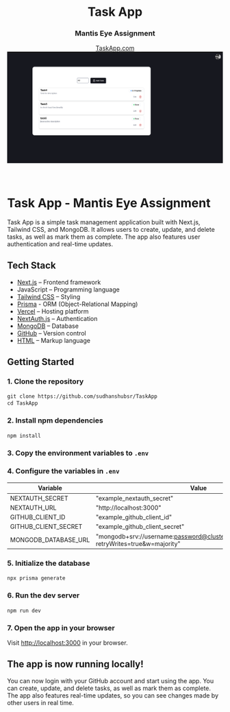 <div align="center">
  <h1 align="center">Task App</h1>
    <h3>Mantis Eye Assignment</h3>
</div>


<div align="center">
  <a href="https://taskappbsr.vercel.app/">TaskApp.com</a>
</div>

<div align="center">
    <img src="./public/main.png">
</div>

<br/>
<br/>

# Task App - Mantis Eye Assignment

Task App is a simple task management application built with Next.js, Tailwind CSS, and MongoDB. It allows users to create, update, and delete tasks, as well as mark them as complete. The app also features user authentication and real-time updates.


## Tech Stack

- [Next.js](https://nextjs.org/) – Frontend framework
- JavaScript – Programming language
- [Tailwind CSS](https://tailwindcss.com/) – Styling
- [Prisma](https://prisma.io) - ORM (Object-Relational Mapping)
- [Vercel](https://vercel.com/) – Hosting platform
- [NextAuth.js](https://next-auth.js.org/) – Authentication
- [MongoDB](https://www.mongodb.com/) – Database
- [GitHub](https://github.com) – Version control
- [HTML](https://html.com) – Markup language





## Getting Started

### 1. Clone the repository

```shell
git clone https://github.com/sudhanshubsr/TaskApp
cd TaskApp
```

### 2. Install npm dependencies

```shell
npm install
```

### 3. Copy the environment variables to `.env`


### 4. Configure the variables in `.env`

| Variable                 | Value                                                                                       |
| ------------------------ | --------------------------------------------------------------------------------------------|
| NEXTAUTH_SECRET          | "example_nextauth_secret"                                                                   |
| NEXTAUTH_URL             | "http://localhost:3000"                                                                     |
| GITHUB_CLIENT_ID         | "example_github_client_id"                                                                  |
| GITHUB_CLIENT_SECRET     | "example_github_client_secret"                                                              |
| MONGODB_DATABASE_URL     | "mongodb+srv://username:password@cluster0.mongodb.net/database?retryWrites=true&w=majority" |



### 5. Initialize the database

```shell
npx prisma generate
```

### 6. Run the dev server

```shell
npm run dev
```

### 7. Open the app in your browser

Visit [http://localhost:3000](http://localhost:3000) in your browser.



## The app is now running locally!

You can now login with your GitHub account and start using the app. You can create, update, and delete tasks, as well as mark them as complete. The app also features real-time updates, so you can see changes made by other users in real time.


